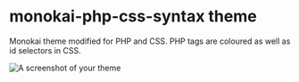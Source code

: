 # monokai-php-css-syntax theme

Monokai theme modified for PHP and CSS. PHP tags are coloured as well as id selectors in CSS.

![A screenshot of your theme](https://raw.githubusercontent.com/JoelDickinson/monokai-php-css-syntax/master/syntax.png)
